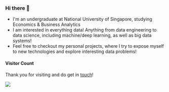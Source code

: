### Hi there 👋
 - I'm an undergraduate at National University of Singapore, studying Economics & Business Analytics
 - I am interested in everything data! Anything from data engineering to data science, including machine/deep learning, as well as big data systems!
 - Feel free to checkout my personal projects, where I try to expose myself to new technologies and explore interesting data problems!

#### Visitor Count

Thank you for visiting and do get in [touch](https://www.linkedin.com/in/alifnaufal/)!

![](https://komarev.com/ghpvc/?username=alif898&color=ff69b4&label=Visitors)
